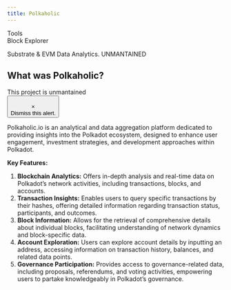 ```yaml
---
title: Polkaholic
---
```

Tools  
 Block Explorer  
 
 Substrate &amp; EVM Data Analytics. UNMANTAINED

What was Polkaholic?
--------------------

 This project is unmantained  
 <button type="button">  
 ×  
 Dismiss this alert.  
 </button>

Polkaholic.io is an analytical and data aggregation platform dedicated to providing insights into the Polkadot ecosystem, designed to enhance user engagement, investment strategies, and development approaches within Polkadot.

**Key Features:**

1. **Blockchain Analytics:** Offers in-depth analysis and real-time data on Polkadot’s network activities, including transactions, blocks, and accounts.
2. **Transaction Insights:** Enables users to query specific transactions by their hashes, offering detailed information regarding transaction status, participants, and outcomes.
3. **Block Information:** Allows for the retrieval of comprehensive details about individual blocks, facilitating understanding of network dynamics and block-specific data.
4. **Account Exploration:** Users can explore account details by inputting an address, accessing information on transaction history, balances, and related data points.
5. **Governance Participation:** Provides access to governance-related data, including proposals, referendums, and voting activities, empowering users to partake knowledgeably in Polkadot’s governance.